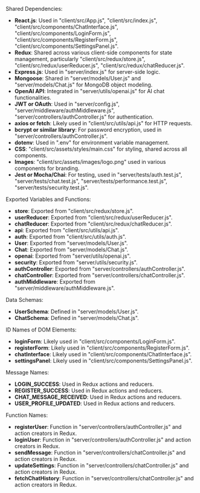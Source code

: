 Shared Dependencies:

- **React.js**: Used in "client/src/App.js", "client/src/index.js", "client/src/components/ChatInterface.js", "client/src/components/LoginForm.js", "client/src/components/RegisterForm.js", "client/src/components/SettingsPanel.js".
- **Redux**: Shared across various client-side components for state management, particularly "client/src/redux/store.js", "client/src/redux/userReducer.js", "client/src/redux/chatReducer.js".
- **Express.js**: Used in "server/index.js" for server-side logic.
- **Mongoose**: Shared in "server/models/User.js" and "server/models/Chat.js" for MongoDB object modeling.
- **OpenAI API**: Integrated in "server/utils/openai.js" for AI chat functionalities.
- **JWT or OAuth**: Used in "server/config.js", "server/middleware/authMiddleware.js", "server/controllers/authController.js" for authentication.
- **axios or fetch**: Likely used in "client/src/utils/api.js" for HTTP requests.
- **bcrypt or similar library**: For password encryption, used in "server/controllers/authController.js".
- **dotenv**: Used in ".env" for environment variable management.
- **CSS**: "client/src/assets/styles/main.css" for styling, shared across all components.
- **Images**: "client/src/assets/images/logo.png" used in various components for branding.
- **Jest or Mocha/Chai**: For testing, used in "server/tests/auth.test.js", "server/tests/chat.test.js", "server/tests/performance.test.js", "server/tests/security.test.js".

Exported Variables and Functions:

- **store**: Exported from "client/src/redux/store.js".
- **userReducer**: Exported from "client/src/redux/userReducer.js".
- **chatReducer**: Exported from "client/src/redux/chatReducer.js".
- **api**: Exported from "client/src/utils/api.js".
- **auth**: Exported from "client/src/utils/auth.js".
- **User**: Exported from "server/models/User.js".
- **Chat**: Exported from "server/models/Chat.js".
- **openai**: Exported from "server/utils/openai.js".
- **security**: Exported from "server/utils/security.js".
- **authController**: Exported from "server/controllers/authController.js".
- **chatController**: Exported from "server/controllers/chatController.js".
- **authMiddleware**: Exported from "server/middleware/authMiddleware.js".

Data Schemas:

- **UserSchema**: Defined in "server/models/User.js".
- **ChatSchema**: Defined in "server/models/Chat.js".

ID Names of DOM Elements:

- **loginForm**: Likely used in "client/src/components/LoginForm.js".
- **registerForm**: Likely used in "client/src/components/RegisterForm.js".
- **chatInterface**: Likely used in "client/src/components/ChatInterface.js".
- **settingsPanel**: Likely used in "client/src/components/SettingsPanel.js".

Message Names:

- **LOGIN_SUCCESS**: Used in Redux actions and reducers.
- **REGISTER_SUCCESS**: Used in Redux actions and reducers.
- **CHAT_MESSAGE_RECEIVED**: Used in Redux actions and reducers.
- **USER_PROFILE_UPDATED**: Used in Redux actions and reducers.

Function Names:

- **registerUser**: Function in "server/controllers/authController.js" and action creators in Redux.
- **loginUser**: Function in "server/controllers/authController.js" and action creators in Redux.
- **sendMessage**: Function in "server/controllers/chatController.js" and action creators in Redux.
- **updateSettings**: Function in "server/controllers/chatController.js" and action creators in Redux.
- **fetchChatHistory**: Function in "server/controllers/chatController.js" and action creators in Redux.